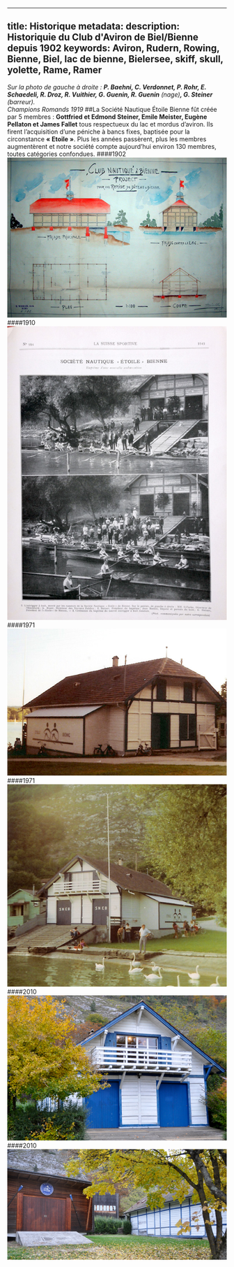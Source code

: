 ---
title: Historique
metadata:
    description: Historiquie du Club d'Aviron de Biel/Bienne depuis 1902
    keywords: Aviron, Rudern, Rowing, Bienne, Biel, lac de bienne, Bielersee, skiff, skull, yolette, Rame, Ramer
---- 
*Sur la photo de gauche à droite : **P. Baehni, C. Verdonnet, P. Rohr, E. Schaedeli, R. Droz, R. Vuithier, G. Guenin, R. Guenin** (nage)**, G. Steiner** (barreur).  
Champions Romands 1919* 
##La Société Nautique Étoile Bienne fût créée par 5 membres : 
**Gottfried et Edmond Steiner, Emile Meister, Eugène Pellaton et James Fallet** tous respectueux du lac et mordus d’aviron. Ils firent l’acquisition d’une péniche à bancs fixes, baptisée pour la circonstance **« Etoile »**. Plus les années passèrent, plus les membres augmentèrent et notre société compte aujourd’hui environ 130 membres, toutes catégories confondues.
####1902
![Plans, datant de 1902, du projet de hanguar](1902.jpg?classes=img-rounded)
####1910
![Coupure de presse de "la suisse sportive" sur Étoile Bienne ](1910.jpg?classes=img-rounded)
####1971
![Photo de l'arrière du hangar prise en 1971 ](1971.jpg?classes=img-rounded)
####1971
![Photo de l'avant du hangar prise en 1971 ](1971b.jpg?classes=img-rounded)
####2010
![Vue de notre hangar ](2010.jpg?classes=img-rounded)
####2010
![Vue du 2ème hangar ](2010a.jpg?classes=img-rounded)